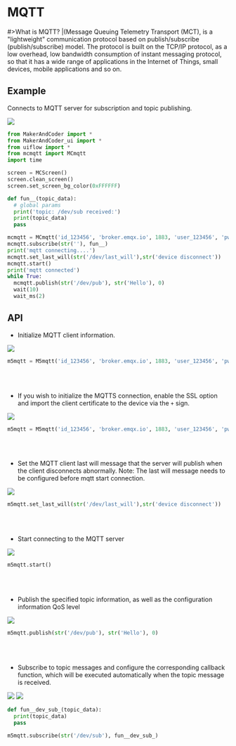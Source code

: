 # MQTT

#>What is MQTT? |(Message Queuing Telemetry Transport (MCT), is a "lightweight" communication protocol based on publish/subscribe (publish/subscribe) model. The protocol is built on the TCP/IP protocol, as a low overhead, low bandwidth consumption of instant messaging protocol, so that it has a wide range of applications in the Internet of Things, small devices, mobile applications and so on.

## Example

Connects to MQTT server for subscription and topic publishing.

<img class="blockly_svg" src="https://m5stack.oss-cn-shenzhen.aliyuncs.com/resource/docs/static/assets/img/uiflow/blockly/advanced/mqtt/uiflow_block_mqtt_example.svg"> 


```python
from MakerAndCoder import *
from MakerAndCoder_ui import *
from uiflow import *
from mcmqtt import MCmqtt
import time

screen = MCScreen()
screen.clean_screen()
screen.set_screen_bg_color(0xFFFFFF)

def fun__(topic_data):
  # global params
  print('topic: /dev/sub received:')
  print(topic_data)
  pass

mcmqtt = MCmqtt('id_123456', 'broker.emqx.io', 1883, 'user_123456', 'pwd_123456', 20)
mcmqtt.subscribe(str(''), fun__)
print('mqtt connecting....')
mcmqtt.set_last_will(str('/dev/last_will'),str('device disconnect'))
mcmqtt.start()
print('mqtt connected')
while True:
  mcmqtt.publish(str('/dev/pub'), str('Hello'), 0)
  wait(10)
  wait_ms(2)

```


## API
- Initialize MQTT client information.
<img class="blockly_svg" src="https://m5stack.oss-cn-shenzhen.aliyuncs.com/resource/docs/static/assets/img/uiflow/blockly/advanced/mqtt/uiflow_block_mqtt_set_client.svg"> 

```python
m5mqtt = M5mqtt('id_123456', 'broker.emqx.io', 1883, 'user_123456', 'pwd_123456', 20)

```


<br><br>
- If you wish to initialize the MQTTS connection, enable the SSL option and import the client certificate to the device via the `+` sign.
<img class="blockly_svg" src="https://m5stack.oss-cn-shenzhen.aliyuncs.com/resource/docs/static/assets/img/uiflow/blockly/advanced/mqtt/uiflow_block_mqtt_set_client_ssl.svg"> 

```python
m5mqtt = M5mqtt('id_123456', 'broker.emqx.io', 1883, 'user_123456', 'pwd_123456', 20, ssl = True, ssl_params = {'key': "/flash/res/certificate.pem.crt", 'cert': "/flash/res/private.pem.key"})
```
<br><br>
- Set the MQTT client last will message that the server will publish when the client disconnects abnormally. Note: The last will message needs to be configured before mqtt start connection.
<img class="blockly_svg" src="https://m5stack.oss-cn-shenzhen.aliyuncs.com/resource/docs/static/assets/img/uiflow/blockly/advanced/mqtt/uiflow_block_mqtt_set_last_will.svg"> 

```python
m5mqtt.set_last_will(str('/dev/last_will'),str('device disconnect'))
```


<br><br>
- Start connecting to the MQTT server
<img class="blockly_svg" src="https://m5stack.oss-cn-shenzhen.aliyuncs.com/resource/docs/static/assets/img/uiflow/blockly/advanced/mqtt/uiflow_block_mqtt_start.svg"> 

```python
m5mqtt.start()
```

<br><br>
- Publish the specified topic information, as well as the configuration information QoS level
<img class="blockly_svg" src="https://m5stack.oss-cn-shenzhen.aliyuncs.com/resource/docs/static/assets/img/uiflow/blockly/advanced/mqtt/uiflow_block_mqtt_publish.svg"> 

```python
m5mqtt.publish(str('/dev/pub'), str('Hello'), 0)
```


<br><br>
- Subscribe to topic messages and configure the corresponding callback function, which will be executed automatically when the topic message is received.
<img class="blockly_svg" src="https://m5stack.oss-cn-shenzhen.aliyuncs.com/resource/docs/static/assets/img/uiflow/blockly/advanced/mqtt/uiflow_block_mqtt_sub.svg"> 

<img class="blockly_svg" src="https://m5stack.oss-cn-shenzhen.aliyuncs.com/resource/docs/static/assets/img/uiflow/blockly/advanced/mqtt/uiflow_block_mqtt_get_topic_data.svg"> 

```python
def fun__dev_sub_(topic_data):
  print(topic_data)
  pass

m5mqtt.subscribe(str('/dev/sub'), fun__dev_sub_)
```


